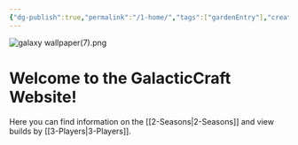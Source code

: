 ```yaml
---
{"dg-publish":true,"permalink":"/1-home/","tags":["gardenEntry"],"created":"2024-10-16T19:53:43.384-05:00","updated":"2024-10-17T13:47:14.107-05:00"}
---
```


![galaxy wallpaper(7).png](/img/user/Images/galaxy%20wallpaper(7).png)
# Welcome to the GalacticCraft Website!

Here you can find information on the [[2-Seasons\|2-Seasons]] and view builds by [[3-Players\|3-Players]].

